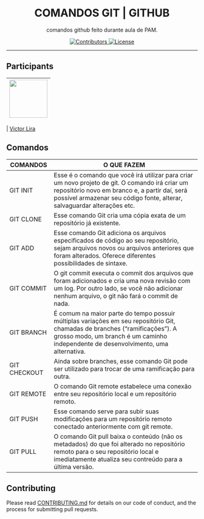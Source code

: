 <h1 align="center"> COMANDOS GIT | GITHUB </h1>

<p align="center">comandos github feito durante aula de PAM.</p>

<p align="center">
  <a href="https://github.com/VicLira/timer-pomodoro/graphs/contributors">
    <img src="https://img.shields.io/github/contributors/rocketseat/youtube-clone-discord?color=%237159c1&logoColor=%237159c1&style=flat" alt="Contributors">
  </a>
  <a href="https://opensource.org/licenses/MIT">
    <img src="https://img.shields.io/github/license/rocketseat/youtube-clone-discord?color=%237159c1&logo=mit" alt="License">
  </a>
</p>

<hr>
  
</p>

## Participants

| [<img src="https://user-images.githubusercontent.com/70662154/153310032-0009e1bc-f99d-4829-8e06-8d8c58271504.jpg" width="100px;"/>](https://github.com/vicLira) |
| :------------------------------------------------------------------------------------------------------------------------: |


| [Victor Lira](https://github.com/VicLira)

## Comandos

COMANDOS   | O QUE FAZEM
--------- | ------
GIT INIT | Esse é o comando que você irá utilizar para criar um novo projeto de git. O comando irá criar um repositório novo em branco e, a partir daí, será possível armazenar seu código fonte, alterar, salvaguardar alterações etc.
GIT CLONE | Esse comando Git cria uma cópia exata de um repositório já existente.
GIT ADD | Esse comando Git adiciona os arquivos especificados de código ao seu repositório, sejam arquivos novos ou arquivos anteriores que foram alterados. Oferece diferentes possibilidades de sintaxe.
GIT COMMIT | O git commit executa o commit dos arquivos que foram adicionados e cria uma nova revisão com um log. Por outro lado, se você não adicionar nenhum arquivo, o git não fará o commit de nada.
GIT BRANCH | É comum na maior parte do tempo possuir múltiplas variações em seu repositório Git, chamadas de branches (“ramificações”). A grosso modo, um branch é um caminho independente de desenvolvimento, uma alternativa.
GIT CHECKOUT | Ainda sobre branches, esse comando Git pode ser utilizado para trocar de uma ramificação para outra.
GIT REMOTE | O comando Git remote estabelece uma conexão entre seu repositório local e um repositório remoto.
GIT PUSH | Esse comando serve para subir suas modificações para um repositório remoto conectado anteriormente com git remote.
GIT PULL | O comando Git pull baixa o conteúdo (não os metadados) do que foi alterado no repositório remoto para o seu repositório local e imediatamente atualiza seu contreúdo para a última versão.

## Contributing

Please read [CONTRIBUTING.md](CONTRIBUTING.md) for details on our code of conduct, and the process for submitting pull requests.
